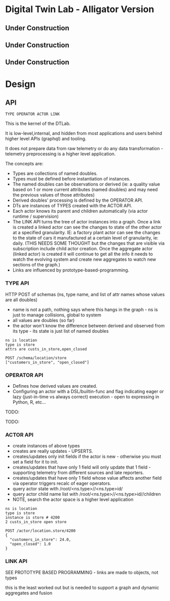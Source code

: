 # Digital Twin Lab - Alligator Version


## Under Construction

## Under Construction

## Under Construction

# Design

## API

```
TYPE OPERATOR ACTOR LINK
```

This is the kernel of the DTLab.

It is low-level,internal, and hidden from most applications and users behind higher level APIs (graphql) and tooling.

It does not prepare data from raw telemetry or do any data transformation - telemetry preprocessing is a higher level application.

The concepts are: 

  * Types are collections of named doubles.  
  * Types must be defined before instantiation of instances.
  * The named doubles can be observations or derived (ie: a quality value based on 1 or more current attributes (named doubles) and may need the previous values of those attributes)
  * Derived doubles' processing is defined by the OPERATOR API.
  * DTs are instances of TYPES created with the ACTOR API.
  * Each actor knows its parent and children automatically (via actor runtime / supervision)
  * The LINK API turns the tree of actor instances into a graph.  Once a link is created a linked actor can see the changes to state of the other actor at a specified granularity.  IE: a factory plant actor can see the changes to the state of cars it manufactured at a certain level of granularity, ie: daily. (THIS NEEDS SOME THOUGHT but the changes that are visible via subscription include child actor creation.  Once the aggregate actor (linked actor) is created it will continue to get all the info it needs to watch the evolving system and create new aggregates to watch new sections of the graph.)  
  * Links are influenced by prototype-based-programming.

### TYPE API

HTTP POST of schemas (ns, type name, and list of attr names whose values are all doubles)
  
  * name is not a path, nothing says where this hangs in the graph - ns is just to manage collisions, global to system
  * all values are doubles (so far)
  * the actor won't know the difference between derived and observed from its type - its state is just list of named doubles

```
ns is location
type is store
attrs are custs_in_store,open_closed

POST /schema/location/store
["customers_in_store", "open_closed"]

```

### OPERATOR API
  
  * Defines how derived values are created.
  * Configuring an actor with a DSL/builtin-func and flag indicating eager or lazy (just-in-time vs always correct) execution - open to expressing in Python, R, etc...

  TODO:

  TODO:

### ACTOR API

  * create instances of above types
  * creates are really updates - UPSERTS.
  * creates/updates only init fields if the actor is new - otherwise you must set a field for it to init.
  * creates/updates that have only 1 field will only update that 1 field - supporting telemetry from different sources and late reporters.
  * creates/updates that have only 1 field whose value affects another field via operator triggers recalc of eager operators.
  * query actor state with /root/<ns.type>/<id>/<ns.type>id/<id>
  * query actor child name list with /root/<ns.type>/<id>/<ns.type>id/<id>/children
  * NOTE, search the actor space is a higher level application

```
ns is location
type is store
instance is store # 4200
2 custs_in_store open store

POST /actor/location.store/4200
{
  "customers_in_store": 24.0,
  "open_closed": 1.0
}

```

### LINK API

SEE PROTOTYPE BASED PROGRAMMING - links are made to objects, not types

this is the least worked out but is needed to support a graph and dynamic aggregates and fusion
